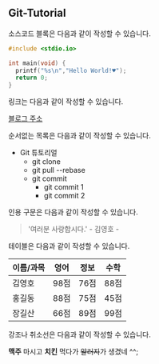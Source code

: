 ## Git-Tutorial

소스코드 블록은 다음과 같이 작성할 수 있습니다.

```c
#include <stdio.io>

int main(void) {
  printf("%s\n","Hello World!♥");
  return 0;
}
```

링크는 다음과 같이 작성할 수 있습니다.

[블로그 주소](https://blog.naver.com/sinaburokim8725)

순서없는 목록은 다음과 같이 작성할 수 있습니다.

* Git 튜토리얼
  * git clone
  * git pull --rebase
  * git commit
    * git commit 1
    * git commit 2
    
인용 구문은 다음과 같이 작성할 수 있습니다.

> '여러분 사랑합시다.' - 김영호 -

테이블은 다음과 같이 작성할 수 있습니다.

이름/과목|영어|정보|수학
---|---|---|---|
김영호|98점|76점|88점
홍길동|88점|75점|45점
장길산|66점|89점|99점

강조나 취소선은 다음과 같이 작성할 수 있습니다.

**맥주** 마시고 **치킨** 먹다가 ~~알러지~~가 생겼네 ^^;


    
